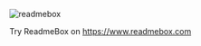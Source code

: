 ![readmebox](https://github.com/raihnkhalid/raihnkhalid/assets/80157695/df7d8baf-16dc-49ab-93cf-bd9b773955ef)

Try ReadmeBox on https://www.readmebox.com

<!--
**raihnkhalid/raihnkhalid** is a ✨ _special_ ✨ repository because its `README.md` (this file) appears on your GitHub profile.

Here are some ideas to get you started:

- 🔭 I’m currently working on ...
- 🌱 I’m currently learning ...
- 👯 I’m looking to collaborate on ...
- 🤔 I’m looking for help with ...
- 💬 Ask me about ...
- 📫 How to reach me: ...
- 😄 Pronouns: ...
- ⚡ Fun fact: ...
-->
